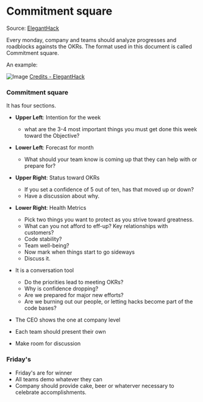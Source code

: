 # Commitment square
Source: [ElegantHack](http://eleganthack.com/monday-commitments-and-friday-wins/)

Every monday, company and teams should analyze progresses and roadblocks againsts the OKRs.
The format used in this document is called Commitment square.

An example:

![Image](https://media.licdn.com/mpr/mpr/p/8/005/05c/337/3b67e4d.jpg)
[Credits - ElegantHack](http://eleganthack.com/monday-commitments-and-friday-wins/)

### Commitment square
It has four sections.
- **Upper Left**: Intention for the week
   - what are the 3-4 most important things you must get done this week toward the Objective?
- **Lower Left**: Forecast for month
   - What should your team know is coming up that they can help with or prepare for?
- **Upper Right**: Status toward OKRs
   - If you set a confidence of 5 out of ten, has that moved up or down? 
   - Have a discussion about why.
- **Lower Right**: Health Metrics
   - Pick two things you want to protect as you strive toward greatness. 
   - What can you not afford to eff-up? Key relationships with customers? 
   - Code stability? 
   - Team well-being? 
   - Now mark when things start to go sideways
   - Discuss it.

- It is a conversation tool
   - Do the priorities lead to meeting OKRs?
   - Why is confidence dropping?
   - Are we prepared for major new efforts?
   - Are we burning out our people, or letting hacks become part of the code bases?
- The CEO shows the one at company level
- Each team should present their own
- Make room for discussion

### Friday's
- Friday's are for winner
- All teams demo whatever they can
- Company should provide cake, beer or whaterver necessary to celebrate accomplishments.
